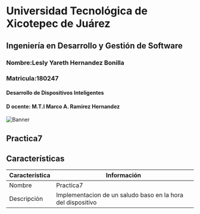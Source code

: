# Universidad Tecnológica de Xicotepec de Juárez
## Ingeniería en Desarrollo y Gestión de Software
### Nombre:Lesly Yareth Hernandez Bonilla
### Matricula:180247
#### Desarrollo de Dispositivos Inteligentes
#### D ocente: M.T.I Marco A. Ramirez Hernandez
![Banner](https://i.postimg.cc/28Zg3QFz/Banner-de-Twitch-Nubes-Gamer-Chica-Morado.png)

## Practica7 


## Características
| Característica         | Información                                                              |
|------------------------|--------------------------------------------------------------------------|
| Nombre                 | Practica7                                                                |
| Descripción            | Implementacion de un saludo baso en la hora del dispositivo              |
                                                                

 
